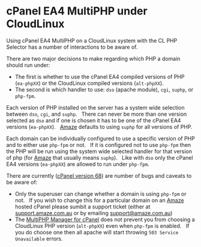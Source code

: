 cPanel EA4 MultiPHP under CloudLinux
====================================

Using cPanel EA4 MultiPHP on a CloudLinux system with the CL PHP Selector has a
number of interactions to be aware of.

There are two major decisions to make regarding which PHP a domain should run under:

- The first is whether to use the cPanel EA4 compiled versions of PHP (`ea-phpXX`)
  or the CloudLinux compiled versions (`alt-phpXX`).
- The second is which handler to use:  `dso` (apache module), `cgi`, `suphp`, or `php-fpm`.

Each version of PHP installed on the server has a system wide selection between
`dso`, `cgi`, and `suphp`. &nbsp; There can never be more than one version selected as
`dso` and if one is chosen it has to be one of the cPanel EA4 versions (`ea-phpXX`). &nbsp;
[Amaze](https://www.amaze.com.au/) defaults to using `suphp` for all versions of PHP.

Each domain can be individually configured to use a specific version of PHP and to
either use `php-fpm` or not. &nbsp; If it is configured not to use `php-fpm` then the PHP
will be run using the system wide selected handler for that version of php (for
[Amaze](https://www.amaze.com.au/) that usually means `suphp`). &nbsp; Like with `dso` only
the cPanel EA4 versions (`ea-phpXX`) are allowed to run under `php-fpm`.

There are currently
([cPanel version 68](https://documentation.cpanel.net/pages/viewpage.action?pageId=2449480))
are number of bugs and caveats to be aware of:

- Only the superuser can change whether a domain is using `php-fpm` or not. &nbsp; If you wish
  to change this for a particular domain on an [Amaze](https://www.amaze.com.au/) hosted cPanel
  please sumbit a support ticket (either at [support.amaze.com.au](https://support.amaze.com.au/)
  or by emailing [support@amaze.com.au](mailto:support@amaze.com.au))
- The [MultiPHP Manager for cPanel](https://documentation.cpanel.net/display/68Docs/MultiPHP+Manager+for+cPanel)
  does not prevent you from choosing a CloudLinux PHP version (`alt-phpXX`) even when `php-fpm`
  is enabled. &nbsp; If you do choose one then all apache will start throwing `503 Service Unavailable`
  errors.

